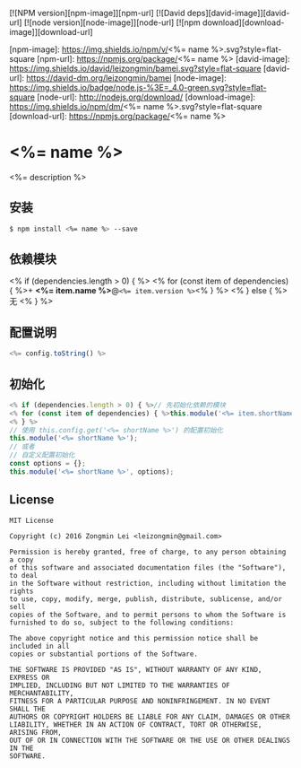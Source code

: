 [![NPM version][npm-image]][npm-url]
[![David deps][david-image]][david-url]
[![node version][node-image]][node-url]
[![npm download][download-image]][download-url]

[npm-image]: https://img.shields.io/npm/v/<%= name %>.svg?style=flat-square
[npm-url]: https://npmjs.org/package/<%= name %>
[david-image]: https://img.shields.io/david/leizongmin/bamei.svg?style=flat-square
[david-url]: https://david-dm.org/leizongmin/bamei
[node-image]: https://img.shields.io/badge/node.js-%3E=_4.0-green.svg?style=flat-square
[node-url]: http://nodejs.org/download/
[download-image]: https://img.shields.io/npm/dm/<%= name %>.svg?style=flat-square
[download-url]: https://npmjs.org/package/<%= name %>

# <%= name %>

<%= description %>

## 安装

```bash
$ npm install <%= name %> --save
```

## 依赖模块
<% if (dependencies.length > 0) { %>
<% for (const item of dependencies) { %>+ **<%= item.name %>**@`<%= item.version %>`<% } %>
<% } else { %>
无
<% } %>

## 配置说明

```javascript
<%= config.toString() %>
```

## 初始化

```javascript
<% if (dependencies.length > 0) { %>// 先初始化依赖的模块
<% for (const item of dependencies) { %>this.module('<%= item.shortName %>');<% } %>
<% } %>
// 使用 this.config.get('<%= shortName %>') 的配置初始化
this.module('<%= shortName %>');
// 或者
// 自定义配置初始化
const options = {};
this.module('<%= shortName %>', options);
```

## License

```
MIT License

Copyright (c) 2016 Zongmin Lei <leizongmin@gmail.com>

Permission is hereby granted, free of charge, to any person obtaining a copy
of this software and associated documentation files (the "Software"), to deal
in the Software without restriction, including without limitation the rights
to use, copy, modify, merge, publish, distribute, sublicense, and/or sell
copies of the Software, and to permit persons to whom the Software is
furnished to do so, subject to the following conditions:

The above copyright notice and this permission notice shall be included in all
copies or substantial portions of the Software.

THE SOFTWARE IS PROVIDED "AS IS", WITHOUT WARRANTY OF ANY KIND, EXPRESS OR
IMPLIED, INCLUDING BUT NOT LIMITED TO THE WARRANTIES OF MERCHANTABILITY,
FITNESS FOR A PARTICULAR PURPOSE AND NONINFRINGEMENT. IN NO EVENT SHALL THE
AUTHORS OR COPYRIGHT HOLDERS BE LIABLE FOR ANY CLAIM, DAMAGES OR OTHER
LIABILITY, WHETHER IN AN ACTION OF CONTRACT, TORT OR OTHERWISE, ARISING FROM,
OUT OF OR IN CONNECTION WITH THE SOFTWARE OR THE USE OR OTHER DEALINGS IN THE
SOFTWARE.
```

